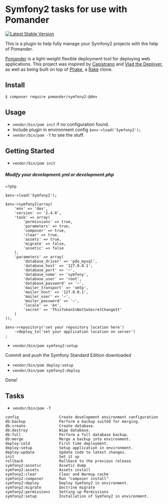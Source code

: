Symfony2 tasks for use with Pomander
=================================================

[![Latest Stable Version](https://poser.pugx.org/pomander/pomander/v/stable.png)](https://packagist.org/packages/pomander/symfony2)

This is a plugin to help fully manage your Symfony2 projects
with the help of Pomander.

[Pomander](https://github.com/tamagokun/pomander) is a light-weight flexible deployment tool for deploying web applications. This project was inspired by [Capistrano](https://github.com/capistrano/capistrano) and [Vlad the Deployer](http://rubyhitsquad.com/Vlad_the_Deployer.html), as well as being built on top of [Phake](https://github.com/jaz303/phake), a [Rake](http://rake.rubyforge.org/) clone.

Install
-------

``` bash
$ composer require pomander/symfony2:@dev
```

Usage
-----

* `vendor/bin/pom init` if no configuration found.
* Include plugin in environment config `$env->load('Symfony2');`
* `vendor/bin/pom -T` to see the stuff.

Getting Started
---------------

* `vendor/bin/pom init`

##### Modify your development.yml or development.php

```
<?php

$env->load('Symfony2');

$env->symfony2(array(
	'env' => 'dev',
    'version' => '2.4.0',
    'task' => array(
        'permissions' => true,
        'parameters' => true,
        'composer' => true,
        'clear' => true,
        'assets' => true,
        'migrate' => false,
        'assetic' => false
    ),
    'parameters' => array(
        'database_driver' => 'pdo_mysql',
        'database_host' => '127.0.0.1',
        'database_port' => '~',
        'database_name' => 'symfony',
        'database_user' => 'root',
        'database_password' => '~',
        'mailer_transport' => 'smtp',
        'mailer_host' => '127.0.0.1',
        'mailer_user' => '~',
        'mailer_password' => '~',
        'locale' => 'en',
        'secret' => 'ThisTokenIsNotSoSecretChangeIt'
    )
));

$env->repository('set your repository location here')
    ->deploy_to('set your application location on server')
;
```

* `vendor/bin/pom symfony2:setup`

Commit and push the Symfony Standard Edition downloaded

* `vendor/bin/pom deploy:setup`  
* `vendor/bin/pom symfony2:deploy`

Done!

Tasks
---------------

* `vendor/bin/pom -T`

```
config                  Create development environment configuration
db:backup               Perform a backup suited for merging.
db:create               Create database.
db:destroy              Wipe database.
db:full                 Perform a full database backup.
db:merge                Merge a backup into environment.
deploy:cold             First time deployment.
deploy:setup            Setup application in environment.
deploy:update           Update code to latest changes.
init                    Set it up
rollback                Rollback to the previous release
symfony2:assetic        Assetic dump
symfony2:assets         Assets install
symfony2:clear          Clear and Warmup cache
symfony2:composer       Run "composer install"
symfony2:deploy         Deploy Symfony2 in environment.
symfony2:migrate        Doctrine migrate
symfony2:permissions    Setting up Permissions
symfony2:setup          Installation of Symfony2 in environment.
```
